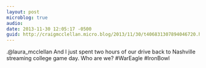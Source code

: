 ```yaml
---
layout: post
microblog: true
audio: 
date: 2013-11-30 12:05:17 -0500
guid: http://craigmcclellan.micro.blog/2013/11/30/t406831307894046720.html
---
```

.@laura_mcclellan And I just spent two hours of our drive back to Nashville streaming college game day. Who are we? #WarEagle #IronBowl
